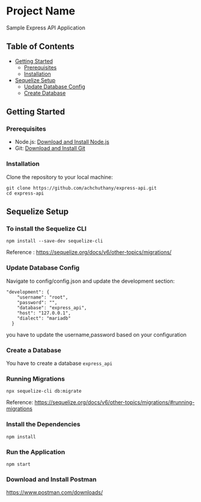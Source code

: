 # Project Name

Sample Express API Application


## Table of Contents

- [Getting Started](#getting-started)
    - [Prerequisites](#prerequisites)
    - [Installation](#installation)
- [Sequelize Setup](#sequelize-setup)
    - [Update Database Config](#update-database-config)
    - [Create Database](#create-database)

## Getting Started

### Prerequisites

- Node.js: [Download and Install Node.js](https://nodejs.org/en/download/)
- Git: [Download and Install Git](https://git-scm.com/downloads)

### Installation

Clone the repository to your local machine:

```
git clone https://github.com/achchuthany/express-api.git
cd express-api
```

## Sequelize Setup

### To install the Sequelize CLI

```
npm install --save-dev sequelize-cli
```
Reference : https://sequelize.org/docs/v6/other-topics/migrations/

### Update Database Config
Navigate to config/config.json and update the development section:

```
"development": {
    "username": "root",
    "password": "",
    "database": "express_api",
    "host": "127.0.0.1",
    "dialect": "mariadb"
  }
```
you have to update the username,password based on your configuration

### Create a Database
You have to create a database ``` express_api ```

### Running Migrations
```
npx sequelize-cli db:migrate
```
Reference: https://sequelize.org/docs/v6/other-topics/migrations/#running-migrations

### Install the Dependencies 
```
npm install
```

### Run the Application
```
npm start
```

### Download and Install Postman
https://www.postman.com/downloads/

